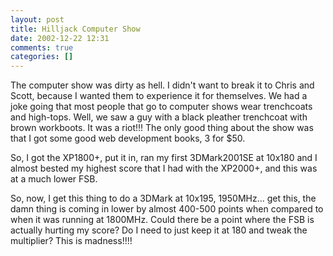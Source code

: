 ```yaml
---
layout: post
title: Hilljack Computer Show
date: 2002-12-22 12:31
comments: true
categories: []
---
```

The computer show was dirty as hell. I didn't want to break it to Chris and Scott, because I wanted them to experience it for themselves. We had a joke going that most people that go to computer shows wear trenchcoats and high-tops. Well, we saw a guy with a black pleather trenchcoat with brown workboots. It was a riot!!! The only good thing about the show was that I got some good web development books, 3 for $50.

So, I got the XP1800+, put it in, ran my first 3DMark2001SE at 10x180 and I almost bested my highest score that I had with the XP2000+, and this was at a much lower FSB.

So, now, I get this thing to do a 3DMark at 10x195, 1950MHz... get this, the damn thing is coming in lower by almost 400-500 points when compared to when it was running at 1800MHz. Could there be a point where the FSB is actually hurting my score? Do I need to just keep it at 180 and tweak the multiplier? This is madness!!!!
